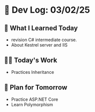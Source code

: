 # 📝 Dev Log: 03/02/25

## 📌 What I Learned Today

- revision C# intermediate course.
- About Kestrel server and IIS

## 👨‍💻 Today's Work

- Practices Inheritance

## 📝 Plan for Tomorrow

- Practice ASP.NET Core
- Learn Polymorphism
